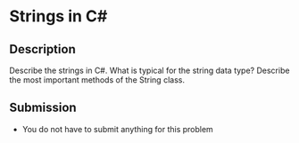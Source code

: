 # Strings in C&#35;

## Description
Describe the strings in C#.
What is typical for the string data type?
Describe the most important methods of the String class.

## Submission
- You do not have to submit anything for this problem